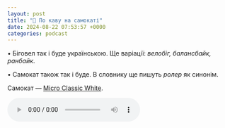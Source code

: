 ```yaml
---
layout: post
title: "🛴 По каву на самокаті"
date: 2024-08-22 07:53:57 +0000
categories: podcast
---
```


<p>• Біговел так і буде українською. Ще варіації: <em>велобіг, балансбайк, ранбайк</em>.</p>
<p>• Самокат також так і буде. В словнику ще пишуть <em>ролер </em>як синонім.</p>
<p>Самокат — <a href="https://www.micro-mobility.com/en/products/micro-scooter-white">⁠⁠Micro Classic White⁠⁠</a>.</p>


<audio controls>
  <source src="https://anchor.fm/s/f887d5f4/podcast/play/90743727/https%3A%2F%2Fd3ctxlq1ktw2nl.cloudfront.net%2Fstaging%2F2024-7-22%2F08d4fe66-a43b-ed19-cf55-239b84e31530.mp3" type="audio/mpeg">
  Your browser does not support the audio element.
</audio>

